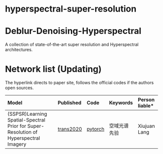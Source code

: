 # hyperspectral-super-resolution
# Deblur-Denoising-Hyperspectral
A collection of state-of-the-art super resolution and Hyperspectral architectures.

# Network list (Updating)
The hyperlink directs to paper site, follows the official codes if the authors open sources.

|Model |Published |Code|Keywords|Person liable*|
|:-----|:---------|:-----|:-------|:-------|
|(SSPSR)Learning Spatial-Spectral Prior for Super-Resolution of Hyperspectral Imagery|[trans2020](https://arxiv.org/abs/2005.08752v1)|[pytorch](https://github.com/junjun-jiang/SSPSR)|空域光谱先验|Xiujuan Lang|
